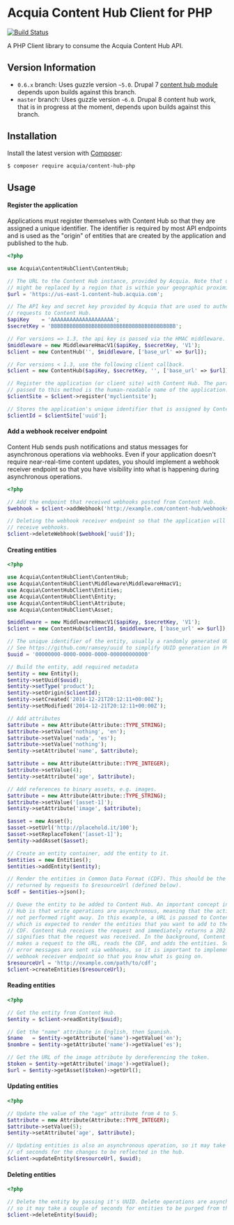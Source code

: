 # Acquia Content Hub Client for PHP

[![Build Status](https://travis-ci.org/acquia/content-hub-php.svg)](https://travis-ci.org/acquia/content-hub-php)

A PHP Client library to consume the Acquia Content Hub API.

## Version Information

* `0.6.x` branch: Uses guzzle version `~5.0`. Drupal 7 [content hub module](https://docs.acquia.com/content-hub) depends upon builds against this branch.
* `master` branch: Uses guzzle version `~6.0`. Drupal 8 content hub work, that is in progress at the moment, depends upon builds against this branch.

## Installation

Install the latest version with [Composer](https://getcomposer.org/):

```bash
$ composer require acquia/content-hub-php
```

## Usage

#### Register the application

Applications must register themselves with Content Hub so that they are assigned
a unique identifier. The identifier is required by most API endpoints and is
used as the "origin" of entities that are created by the application and
published to the hub.

```php
<?php

use Acquia\ContentHubClient\ContentHub;

// The URL to the Content Hub instance, provided by Acquia. Note that us-east-1
// might be replaced by a region that is within your geographic proximity.
$url = 'https://us-east-1.content-hub.acquia.com';

// The API key and secret key provided by Acquia that are used to authenticate
// requests to Content Hub.
$apiKey    = 'AAAAAAAAAAAAAAAAAAAA';
$secretKey = 'BBBBBBBBBBBBBBBBBBBBBBBBBBBBBBBBBBBBBBBB';

// For versions => 1.3, the api key is passed via the HMAC middleware.
$middleware = new MiddlewareHmacV1($apiKey, $secretKey, 'V1');
$client = new ContentHub('', $middleware, ['base_url' => $url]);

// For versions < 1.3, use the following client callback.
$client = new ContentHub($apiKey, $secretKey, '', ['base_url' => $url]);

// Register the application (or client site) with Content Hub. The parameter
// passed to this method is the human-readable name of the application.
$clientSite = $client->register('myclientsite');

// Stores the application's unique identifier that is assigned by Content Hub.
$clientId = $clientSite['uuid'];

```

#### Add a webhook receiver endpoint

Content Hub sends push notifications and status messages for asynchronous
operations via webhooks. Even if your application doesn't require near-real-time
content updates, you should implement a webhook receiver endpoint so that you
have visibility into what is happening during asynchronous operations.

```php
<?php

// Add the endpoint that received webhooks posted from Content Hub.
$webhook = $client->addWebhook('http://example.com/content-hub/webhooks');

// Deleting the webhook receiver endpoint so that the application will no longer
// receive webhooks.
$client->deleteWebhook($webhook['uuid']);

```

#### Creating entities

```php
<?php

use Acquia\ContentHubClient\ContentHub;
use Acquia\ContentHubClient\Middleware\MiddlewareHmacV1;
use Acquia\ContentHubClient\Entities;
use Acquia\ContentHubClient\Entity;
use Acquia\ContentHubClient\Attribute;
use Acquia\ContentHubClient\Asset;

$middleware = new MiddlewareHmacV1($apiKey, $secretKey, 'V1');
$client = new ContentHub($clientId, $middleware, ['base_url' => $url]);

// The unique identifier of the entity, usually a randomly generated UUID.
// See https://github.com/ramsey/uuid to simplify UUID generation in PHP.
$uuid = '00000000-0000-0000-0000-000000000000'

// Build the entity, add required metadata
$entity = new Entity();
$entity->setUuid($uuid);
$entity->setType('product');
$entity->setOrigin($clientId);
$entity->setCreated('2014-12-21T20:12:11+00:00Z');
$entity->setModified('2014-12-21T20:12:11+00:00Z');

// Add attributes
$attribute = new Attribute(Attribute::TYPE_STRING);
$attribute->setValue('nothing', 'en');
$attribute->setValue('nada', 'es');
$attribute->setValue('nothing');
$entity->setAttribute('name', $attribute);

$attribute = new Attribute(Attribute::TYPE_INTEGER);
$attribute->setValue(4);
$entity->setAttribute('age', $attribute);

// Add references to binary assets, e.g. images.
$attribute = new Attribute(Attribute::TYPE_STRING);
$attribute->setValue('[asset-1]');
$entity->setAttribute('image', $attribute);

$asset = new Asset();
$asset->setUrl('http://placehold.it/100');
$asset->setReplaceToken('[asset-1]');
$entity->addAsset($asset);

// Create an entity container, add the entity to it.
$entities = new Entities();
$entities->addEntity($entity);

// Render the entities in Common Data Format (CDF). This should be the payload
// returned by requests to $resourceUrl (defined below).
$cdf = $entities->json();

// Queue the entity to be added to Content Hub. An important concept in Content
// Hub is that write operations are asynchronous, meaning that the actions are
// not performed right away. In this example, a URL is passed to Content Hub
// which is expected to render the entities that you want to add to the hub in
// CDF. Content Hub receives the request and immediately returns a 202 which
// signifies that the request was received. In the background, Content Hub then
// makes a request to the URL, reads the CDF, and adds the entities. Success and
// error messages are sent via webhooks, so it is important to implement a
// webhook receiver endpoint so that you know what is going on.
$resourceUrl = 'http://example.com/path/to/cdf';
$client->createEntities($resourceUrl);

```

#### Reading entities

```php
<?php

// Get the entity from Content Hub.
$entity = $client->readEntity($uuid);

// Get the "name" attribute in English, then Spanish.
$name   = $entity->getAttribute('name')->getValue('en');
$nombre = $entity->getAttribute('name')->getValue('es');

// Get the URL of the image attribute by dereferencing the token.
$token = $entity->getAttribute('image')->getValue();
$url = $entity->getAsset($token)->getUrl();

```

#### Updating entities

```php
<?php

// Update the value of the "age" attribute from 4 to 5.
$attribute = new Attribute(Attribute::TYPE_INTEGER);
$attribute->setValue(5);
$entity->setAttribute('age', $attribute);

// Updating entities is also an asynchronous operation, so it may take a couple
// of seconds for the changes to be reflected in the hub.
$client->updateEntity($resourceUrl, $uuid);

```

#### Deleting entities

```php
<?php

// Delete the entity by passing it's UUID. Delete operations are asynchronous,
// so it may take a couple of seconds for entities to be purged from the hub.
$client->deleteEntity($uuid);

```
